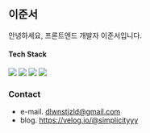 ## 이준서
안녕하세요, 프론트엔드 개발자 이준서입니다.

#### Tech Stack
<img src="https://img.shields.io/badge/HTML5-E34F26?style=flat-square&amp;logo=HTML5&amp;logoColor=white" /> <img src="https://img.shields.io/badge/CSS3-1572B6?style=flat-square&amp;logo=CSS3&amp;logoColor=white" /> <img src="https://img.shields.io/badge/Javascript-F7DF1E?style=flat-square&logo=Javascript&logoColor=white"/> <img src="https://img.shields.io/badge/React-61DAFB?style=flat-square&logo=React&logoColor=black"/> 



### Contact
- e-mail. dlwnstjzld@gmail.com    
- blog.  https://velog.io/@simplicityyy


